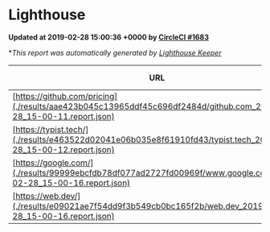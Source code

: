 
# Lighthouse

**Updated at 2019-02-28 15:00:36 +0000 by [CircleCI #1683](https://circleci.com/gh/ItinerisLtd/lighthouse-keeper-example/1683)**

**This report was automatically generated by [Lighthouse Keeper](https://github.com/itinerisltd/lighthouse-keeper)*

| URL | Performance | Accessibility | Best Practices | SEO | PWA | Updated At |
| --- | --- | --- | --- | --- | --- | --- |
| [https://github.com/pricing](./results/aae423b045c13965ddf45c696df2484d/github.com_2019-02-28_15-00-11.report.json) | 0.78 | 0.89 | 0.93 | 0.9 | 0.58 | 2019-02-28T15:00:11.977Z |
| [https://typist.tech/](./results/e463522d02041e06b035e8f61910fd43/typist.tech_2019-02-28_15-00-12.report.json) | 1 |  |  |  |  | 2019-02-28T15:00:12.251Z |
| [https://google.com/](./results/99999ebcfdb78df077ad2727fd00969f/www.google.com_2019-02-28_15-00-16.report.json) | 0.95 | 0.71 | 0.93 | 0.8 | 0.58 | 2019-02-28T15:00:16.161Z |
| [https://web.dev/](./results/e09021ae7f54dd9f3b549cb0bc165f2b/web.dev_2019-02-28_15-00-16.report.json) | 0.94 | 0.93 | 1 | 0.91 | 1 | 2019-02-28T15:00:16.964Z |
